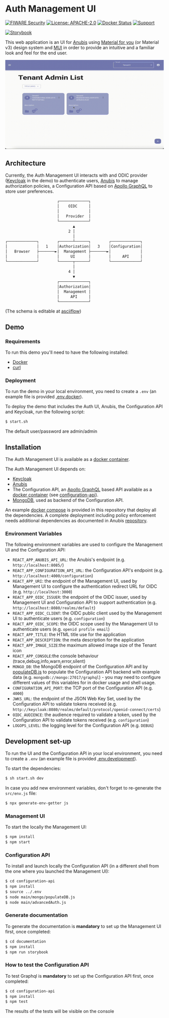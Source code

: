 # Auth Management UI

[![FIWARE Security](https://nexus.lab.fiware.org/repository/raw/public/badges/chapters/security.svg)](https://www.fiware.org/developers/catalogue/)
[![License: APACHE-2.0](https://img.shields.io/github/license/orchestracities/auth-management-ui.svg)](https://opensource.org/licenses/APACHE-2.0)
[![Docker Status](https://img.shields.io/docker/pulls/orchestracities/management-ui.svg)](https://hub.docker.com/r/orchestracities/management-ui)
[![Support](https://img.shields.io/badge/support-ask-yellowgreen.svg)](https://github.com/orchestracities/auth-management-ui/issues)

[![Storybook](https://raw.githubusercontent.com/storybookjs/brand/master/badge/badge-storybook.svg)](https://master--62bcedd6cc1b1300eb9e1607.chromatic.com/)

This web application is an UI for [Anubis](https://github.com/orchestracities/anubis)
using [Material for you](https://m3.material.io/) (or Material v3) design system
and [MUI](https://mui.com/) in order to provide an intuitive and a familiar look
and feel for the end user.

![Interface](ui.gif)

## Architecture

Currently, the Auth Management UI interacts with and ODIC provider ([Keycloak](https://www.keycloak.org/)
in the demo) to authenticate users, [Anubis](https://github.com/orchestracities/anubis)
to manage authorization policies, a Configuration API based on
[Apollo GraphQL](https://www.apollographql.com/) to store user preferences.

```ascii
                       ┌─────────────┐
                       │    OIDC     │
                       │             │
                       │   Provider  │
                       └─────────────┘
                              ▲
                            2 │
                              │
┌─────────────┐        ┌──────┴──────┐        ┌─────────────┐
│             │   1    │Authorization│   3    │Configuration│
│   Browser   ├───────►│  Management ├───────►│             │
│             │        │     UI      │        │     API     │
└─────────────┘        └──────┬──────┘        └─────────────┘
                              │
                            4 │
                              ▼
                       ┌─────────────┐
                       │Authorization│
                       │  Management │
                       │     API     │
                       └─────────────┘
```

(The schema is editable at [asciiflow](https://asciiflow.com/#/share/eJyrVspLzE1VslIK9VTSUcpJrEwtAnKqY5QqYpSsLM2NdWKUKoEsI3MLIKsktaIEyIlRUsAOHk3ZQzyKicnDbQyI8vd0cYbxCSpG5hNSHFCUX5aZklpEWDE1fAMzbdomAmqM8DsHxX8kuY0sD5EbCljiA0gaQpmOpSUZ%2BUWZVYklmflQpcYIVVh8CWQ7FeWXF4NiC7dbpu0CK%2FVNzEtMT81NzSshqBSHXejuRmGGeuKUcgzwHBKxgzdpEZH%2BTIhLo9Non62wJCYC%2BR41dRAuUVDjlCq%2BUapVqgUAFRBKtw%3D%3D))

## Demo

### Requirements

To run this demo you'll need to have the following installed:

- [Docker](https://docs.docker.com/get-docker/)
- [curl](https://www.cyberciti.biz/faq/how-to-install-curl-command-on-a-ubuntu-linux/)

### Deployment

To run the demo in your local environment, you need to create a `.env`
(an example file is provided [.env.docker](.env.docker)).

To deploy the demo that includes the Auth UI, Anubis, the Configuration API
and Keycloak, run the following script:

```bash
$ start.sh
```

The default user/password are admin/admin

## Installation

The Auth Management UI is available as a [docker container](https://hub.docker.com/r/orchestracities/management-ui).

The Auth Management UI depends on:

- [Keycloak](https://www.keycloak.org/)
- [Anubis](https://github.com/orchestracities/anubis)
- The Configuration API, an [Apollo GraphQL](https://www.apollographql.com/)
  based API available as a [docker container](https://hub.docker.com/r/orchestracities/management-configuration-api)
  (see [configuration-api](configuration-api)).
- [MongoDB](https://www.mongodb.com/), used as backend of the Configuration API.

An example [docker compose](docker-compose.yaml) is provided in this repository
that deploy all the dependencies. A complete deployment including policy
enforcement needs additional dependencies as documented in Anubis
[repository](https://github.com/orchestracities/anubis#installation).

### Environment Variables

The following environment variables are used to configure the Management UI
and the Configuration API:

- `REACT_APP_ANUBIS_API_URL`: the Anubis's endpoint
  (e.g. `http://localhost:8085/`)
- `REACT_APP_CONFIGURATION_API_URL`: the Configuration API's endpoint
  (e.g. `http://localhost:4000/configuration`)
- `REACT_APP_URI`: the endpoint of the Management UI, used by Management UI
  to configure the authentication redirect URL for OIDC
  (e.g. `http://localhost:3000`)
- `REACT_APP_OIDC_ISSUER`: the endpoint of the OIDC issuer,
  used by Management UI and Configuration API to support authentication
  (e.g. `http://localhost:8080/realms/default`)
- `REACT_APP_OIDC_CLIENT`: the OIDC public client used by the Management UI
  to authenticate users
  (e.g. `configuration`)
- `REACT_APP_OIDC_SCOPE`: the OIDC scope used by the Management UI
  to authenticate users
  (e.g. `openid profile email`)
- `REACT_APP_TITLE`: the HTML title use for the application
- `REACT_APP_DESCRIPTION`: the meta description for the application
- `REACT_APP_IMAGE_SIZE`:the maximum allowed image size of the Tenant icon
- `REACT_APP_CONSOLE`:the console behaviour (trace,debug,info,warn,error,silent) 
- `MONGO_DB`: the MongoDB endpoint of the Configuration API and by
  [populateDB.js](configuration-api/main/mongo/populateDB.js)
  to populate the Configuration API backend with example data
  (e.g. `mongodb://mongo:27017/graphql`) - you may need to configure different
  values of this variables for in docker usage and shell usage.
- `CONFIGURATION_API_PORT`: the TCP port of the Configuration API
  (e.g. `4000`)
- `JWKS_URL`: the endpoint of the JSON Web Key Set, used by
  the Configuration API to validate tokens received
  (e.g. `http://keycloak:8080/realms/default/protocol/openid-connect/certs`)
- `OIDC_AUDIENCE`: the audience required to validate a token, used by
  the Configuration API to validate tokens received
  (e.g. `configuration`)
- `LOGOPS_LEVEL`: the logging level for the Configuration API
  (e.g. `DEBUG`)

## Development set-up

To run the UI and the Configuration API in your local environment,
you need to create a `.env` (an example file is provided [.env.development](.env.development)).

To start the dependencies:

```bash
$ sh start.sh dev
```

In case you add new environment variables, don't forget to re-generate
the `src/env.js` file:

```bash
$ npx generate-env-getter js
```

### Management UI

To start the locally the Management UI:

```bash
$ npm install
$ npm start
```

### Configuration API

To install and launch locally the Configuration API (in a different shell
from the one where you launched the Management UI):

```bash
$ cd configuration-api
$ npm install
$ source ../.env
$ node main/mongo/populateDB.js
$ node main/advancedAuth.js
```

### Generate documentation

To generate the documentation is **mandatory** to set up the Management UI
first, once completed:

```bash
$ cd documentation 
$ npm install
$ npm run storybook
```

### How to test the Configuration API

To test Graphql is **mandatory** to set up the Configuration API
first, once completed:

```bash
$ cd configuration-api
$ npm install
$ npm test
```

The results of the tests will be visible on the console
